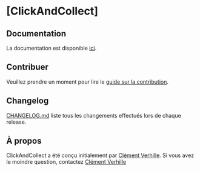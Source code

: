# [ClickAndCollect]

## Documentation
La documentation est disponible [ici](https://github.com/Modax59/ClickAndCollect).

## Contribuer
Veuillez prendre un moment pour lire le [guide sur la contribution](CONTRIBUTING.md).

## Changelog
[CHANGELOG.md](CHANGELOG.md) liste tous les changements effectués lors de chaque release.

## À propos
ClickAndCollect a été conçu initialement par [Clément Verhille](https://github.com/Modax59). Si vous avez le moindre question, contactez [Clément Verhille](mailto:epid.verhille.c@gmail.com?subject=[Github]%20ClickAndCollect)